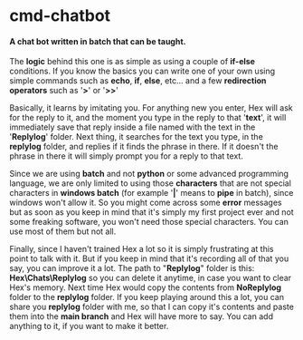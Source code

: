 # cmd-chatbot
#### A chat bot written in batch that can be taught.

The **logic** behind this one is as simple as using a couple of **if-else** conditions. If you know the basics you can write one of your own using simple commands such as **echo**, **if**, **else**, etc... and a few **redirection operators** such as '**>**' or '**>>**'

Basically, it learns by imitating you. For anything new you enter, Hex will ask for the reply to it, and the moment you type in the reply to that '**text**', it will immediately save that reply inside a file named with the text in the '**Replylog**' folder. Next thing, it searches for the text you type, in the **replylog** folder, and replies if it finds the phrase in there. If it doesn't the phrase in there it will simply prompt you for a reply to that text.

Since we are using **batch** and not **python** or some advanced programming language, we are only limited to using those **characters** that are not special characters in **windows batch** (for example '**|**' means to **pipe** in batch), since windows won't allow it. So you might come across some **error** messages but as soon as you keep in mind that it's simply my first project ever and not some freaking software, you won't need those special characters. You can use most of them but not all.

Finally, since I haven't trained Hex a lot so it is simply frustrating at this point to talk with it. But if you keep in mind that it's recording all of that you say, you can improve it a lot. The path to "**Replylog**" folder is this: **Hex\Chats\Replylog** so you can delete it anytime, in case you want to clear Hex's memory. Next time Hex would copy the contents from **NoReplylog** folder to the **replylog** folder. If you keep playing around this a lot, you can share you **replylog** folder with me, so that I can copy it's contents and paste them into the **main branch** and Hex will have more to say. You can add anything to it, if you want to make it better. 


